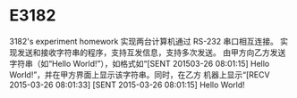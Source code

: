# E3182
3182's experiment homework
实现两台计算机通过 RS-232 串口相互连接。 实现发送和接收字符串的程序，支持互发信息，支持多次发送。 
由甲方向乙方发送字符串（如“Hello World!”），如格式如“[SENT 201503-26 08:01:15] Hello World!”，并在甲方界面上显示该字符串。同时，在乙方 机器上显示“[RECV 2015-03-26 08:01:33] [SENT 2015-03-26 08:01:15] Hello World!